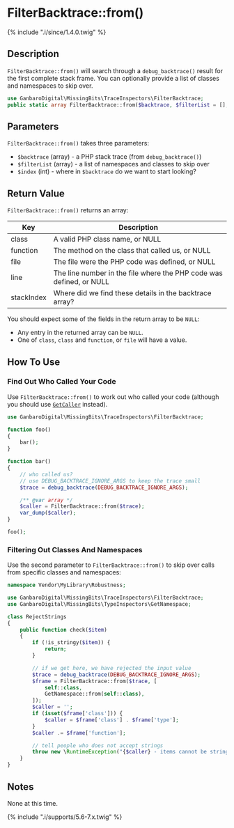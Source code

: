 # FilterBacktrace::from()

{% include ".i/since/1.4.0.twig" %}

## Description

`FilterBacktrace::from()` will search through a `debug_backtrace()` result for the first complete stack frame. You can optionally provide a list of classes and namespaces to skip over.

```php
use GanbaroDigital\MissingBits\TraceInspectors\FilterBacktrace;
public static array FilterBacktrace::from($backtrace, $filterList = [], $index = 1);
```

## Parameters

`FilterBacktrace::from()` takes three parameters:

* `$backtrace` (array) - a PHP stack trace (from `debug_backtrace()`)
* `$filterList` (array) - a list of namespaces and classes to skip over
* `$index` (int) - where in `$backtrace` do we want to start looking?

## Return Value

`FilterBacktrace::from()` returns an array:

Key | Description
----|------------
class | A valid PHP class name, or NULL
function | The method on the class that called us, or NULL
file | The file were the PHP code was defined, or NULL
line | The line number in the file where the PHP code was defined, or NULL
stackIndex | Where did we find these details in the backtrace array?

You should expect some of the fields in the return array to be `NULL`:

* Any entry in the returned array can be `NULL`.
* One of `class`, `class` and `function`, or `file` will have a value.

## How To Use

### Find Out Who Called Your Code

Use `FilterBacktrace::from()` to work out who called your code (although you should use [`GetCaller`](GetCaller.class.html) instead).

```php
use GanbaroDigital\MissingBits\TraceInspectors\FilterBacktrace;

function foo()
{
    bar();
}

function bar()
{
    // who called us?
    // use DEBUG_BACKTRACE_IGNORE_ARGS to keep the trace small
    $trace = debug_backtrace(DEBUG_BACKTRACE_IGNORE_ARGS);

    /** @var array */
    $caller = FilterBacktrace::from($trace);
    var_dump($caller);
}

foo();
```

### Filtering Out Classes And Namespaces

Use the second parameter to `FilterBacktrace::from()` to skip over calls from specific classes and namespaces:

```php
namespace Vendor\MyLibrary\Robustness;

use GanbaroDigital\MissingBits\TraceInspectors\FilterBacktrace;
use GanbaroDigital\MissingBits\TypeInspectors\GetNamespace;

class RejectStrings
{
    public function check($item)
    {
        if (!is_stringy($item)) {
            return;
        }

        // if we get here, we have rejected the input value
        $trace = debug_backtrace(DEBUG_BACKTRACE_IGNORE_ARGS);
        $frame = FilterBacktrace::from($trace, [
            self::class,
            GetNamespace::from(self::class),
        ]);
        $caller = '';
        if (isset($frame['class'])) {
            $caller = $frame['class'] . $frame['type'];
        }
        $caller .= $frame['function'];

        // tell people who does not accept strings
        throw new \RuntimeException("{$caller} - items cannot be strings");
    }
}
```

## Notes

None at this time.

{% include ".i/supports/5.6-7.x.twig" %}
